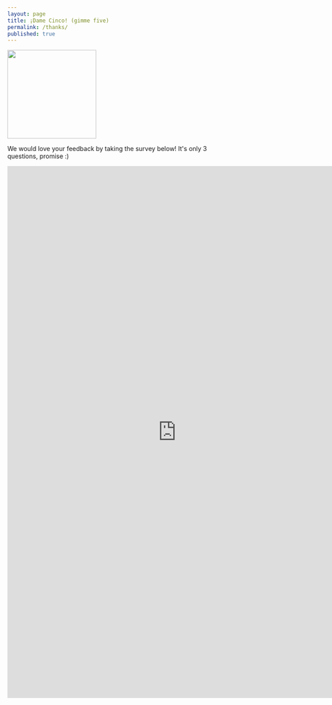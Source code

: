 ```yaml
---
layout: page
title: ¡Dame Cinco! (gimme five)
permalink: /thanks/
published: true
---
```

<img src="/images/high-five.svg" width="200px"/>

We would love your feedback by taking the survey below! It's only 3 questions, promise :)

<iframe src="https://docs.google.com/forms/d/e/1FAIpQLSdh9oFI_LEJqhhkFWBUXstp8axawIwseanHOtt98e4Job9Plg/viewform?embedded=true" width="760" height="1200" frameborder="0" marginheight="0" marginwidth="0">Loading...</iframe>
